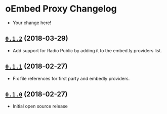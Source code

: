 # oEmbed Proxy Changelog

[master]: https://github.com/APMG/oembed_proxy/compare/v0.1.1...HEAD

* Your change here!

## [`0.1.2`] (2018-03-29)

[`0.1.2`]: https://github.com/APMG/oembed_proxy/compare/v0.1.0...v0.1.2

* Add support for Radio Public by adding it to the embed.ly providers list.

## [`0.1.1`] (2018-02-27)

[`0.1.1`]: https://github.com/APMG/oembed_proxy/compare/v0.1.0...v0.1.1

* Fix file references for first party and embedly providers.

## [`0.1.0`] (2018-02-27)

[`0.1.0`]: https://github.com/APMG/oembed_proxy/compare/d33988df08b49237183155d3a4855d76e5cf7c2b...v0.1.0

* Initial open source release
